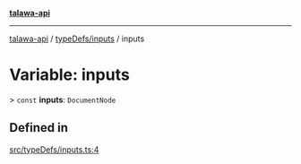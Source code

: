 [**talawa-api**](../../../README.md)

***

[talawa-api](../../../modules.md) / [typeDefs/inputs](../README.md) / inputs

# Variable: inputs

\> `const` **inputs**: `DocumentNode`

## Defined in

[src/typeDefs/inputs.ts:4](https://github.com/PalisadoesFoundation/talawa-api/blob/039b0f127fb8caa46d57186ab4b3bb27fe150903/src/typeDefs/inputs.ts#L4)
